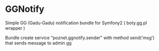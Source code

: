# GGNotify
Simple GG (Gadu-Gadu) notification bundle for Symfony2 ( boty.gg.pl wrapper )  

Bundle  create  service "poznet.ggnotify.sender"  with method  send('msg') that  sends  message to admin gg
